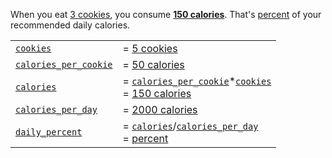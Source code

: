When you eat [3 cookies](cookies=[0..100]), you consume **[150 calories](calories)**. That's [percent](daily_percent&margin-right=0.5ch) of your recommended daily calories.


| |  |
| --- | --- |
| [`cookies`](cookies) | = [5 cookies](cookies&margin-left=1ch) |
| [`calories_per_cookie`](calories_per_cookie) | = [50 calories](calories_per_cookie=[10..100;5]&margin-left=1ch) | 
| [`calories`](calories) | = [`calories_per_cookie`](calories_per_cookie&margin-left=1ch&margin-right=1ch)*[`cookies`](cookies&margin-left=1ch&margin-right=1ch) <br/> = [150 calories](calories=calories_per_cookie*cookies&margin-left=1ch) |
| [`calories_per_day`](calories_per_day) | = [2000 calories](calories_per_day=[0..10000;100]&margin-left=1ch) |
| [`daily_percent`](daily_percent) | = [`calories`](calories&margin-left=1ch&margin-right=1ch)/[`calories_per_day`](calories_per_day&margin-left=1ch&margin-right=1ch) <br/> = [percent](daily_percent=calories/calories_per_day&margin-left=1ch) |
